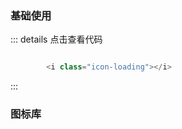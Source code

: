 
### 基础使用


<ClientOnly>
  <icon-demo1></icon-demo1>
</ClientOnly>

::: details 点击查看代码
```js

		<i class="icon-loading"></i>

```
:::

### 图标库




<ClientOnly>
  <icon-demo2></icon-demo2>
</ClientOnly>

